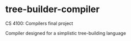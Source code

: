 # tree-builder-compiler

CS 4100: Compilers final project

Compiler designed for a simplistic tree-building language
